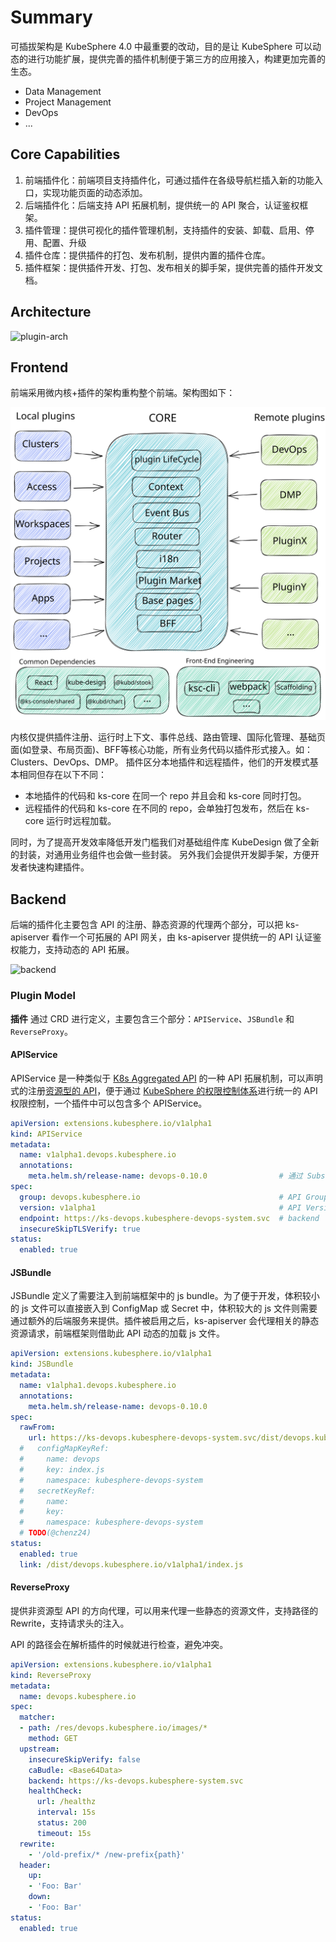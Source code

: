 # Summary

可插拔架构是 KubeSphere 4.0 中最重要的改动，目的是让 KubeSphere 可以动态的进行功能扩展，提供完善的插件机制便于第三方的应用接入，构建更加完善的生态。

- Data Management
- Project Management
- DevOps
- ...

## Core Capabilities

1. 前端插件化：前端项目支持插件化，可通过插件在各级导航栏插入新的功能入口，实现功能页面的动态添加。
2. 后端插件化：后端支持 API 拓展机制，提供统一的 API 聚合，认证鉴权框架。
3. 插件管理：提供可视化的插件管理机制，支持插件的安装、卸载、启用、停用、配置、升级
4. 插件仓库：提供插件的打包、发布机制，提供内置的插件仓库。
5. 插件框架：提供插件开发、打包、发布相关的脚手架，提供完善的插件开发文档。

## Architecture

![plugin-arch](../images/pluggable-arch.png)

## Frontend

前端采用微内核+插件的架构重构整个前端。架构图如下：

![frontend framework](../images/frontend-framework.svg)

内核仅提供插件注册、运行时上下文、事件总线、路由管理、国际化管理、基础页面(如登录、布局页面)、BFF等核心功能，所有业务代码以插件形式接入。如：Clusters、DevOps、DMP。
插件区分本地插件和远程插件，他们的开发模式基本相同但存在以下不同：
- 本地插件的代码和 ks-core 在同一个 repo 并且会和 ks-core 同时打包。
- 远程插件的代码和 ks-core 在不同的 repo，会单独打包发布，然后在 ks-core 运行时远程加载。

同时，为了提高开发效率降低开发门槛我们对基础组件库 KubeDesign 做了全新的封装，对通用业务组件也会做一些封装。
另外我们会提供开发脚手架，方便开发者快速构建插件。



## Backend

后端的插件化主要包含 API 的注册、静态资源的代理两个部分，可以把 ks-apiserver 看作一个可拓展的 API 网关，由 ks-apiserver 提供统一的 API 认证鉴权能力，支持动态的 API 拓展。

![backend](../images/backend.svg)

### Plugin Model

**插件** 通过 CRD 进行定义，主要包含三个部分：`APIService`、`JSBundle` 和 `ReverseProxy`。

#### APIService

APIService 是一种类似于 [K8s Aggregated API](https://kubernetes.io/docs/concepts/extend-kubernetes/api-extension/apiserver-aggregation/) 的一种 API 拓展机制，可以声明式的注册[资源型的 API](https://kubernetes.io/zh/docs/reference/using-api/api-concepts/)，便于通过 [KubeSphere 的权限控制体系](#TODO)进行统一的 API 权限控制，一个插件中可以包含多个 APIService。

```yaml
apiVersion: extensions.kubesphere.io/v1alpha1
kind: APIService
metadata:
  name: v1alpha1.devops.kubesphere.io
  annotations:
    meta.helm.sh/release-name: devops-0.10.0                # 通过 Subscription 订阅插件之后，插件 chart 中包含的 APIService 通过 helm 创建出来
spec:
  group: devops.kubesphere.io                               # API Group
  version: v1alpha1                                         # API Version
  endpoint: https://ks-devops.kubesphere-devops-system.svc  # backend
  insecureSkipTLSVerify: true
status:
  enabled: true
```

#### JSBundle

JSBundle 定义了需要注入到前端框架中的 js bundle。为了便于开发，体积较小的 js 文件可以直接嵌入到 ConfigMap 或 Secret 中，体积较大的 js 文件则需要通过额外的后端服务来提供。插件被启用之后，ks-apiserver 会代理相关的静态资源请求，前端框架则借助此 API 动态的加载 js 文件。

```yaml
apiVersion: extensions.kubesphere.io/v1alpha1
kind: JSBundle
metadata:
  name: v1alpha1.devops.kubesphere.io
  annotations:
    meta.helm.sh/release-name: devops-0.10.0  
spec:
  rawFrom:
    url: https://ks-devops.kubesphere-devops-system.svc/dist/devops.kubesphere.io/v1alpha1/index.js
  #   configMapKeyRef:
  #     name: devops
  #     key: index.js
  #     namespace: kubesphere-devops-system
  #   secretKeyRef:
  #     name: 
  #     key: 
  #     namespace: kubesphere-devops-system
  # TODO(@chenz24)
status:
  enabled: true
  link: /dist/devops.kubesphere.io/v1alpha1/index.js
```

#### ReverseProxy

提供非资源型 API 的方向代理，可以用来代理一些静态的资源文件，支持路径的 Rewrite，支持请求头的注入。

API 的路径会在解析插件的时候就进行检查，避免冲突。

```yaml
apiVersion: extensions.kubesphere.io/v1alpha1
kind: ReverseProxy
metadata:
  name: devops.kubesphere.io
spec:
  matcher:
  - path: /res/devops.kubesphere.io/images/*
    method: GET
  upstream:
    insecureSkipVerify: false
    caBudle: <Base64Data>
    backend: https://ks-devops.kubesphere-system.svc
    healthCheck:
      url: /healthz
      interval: 15s
      status: 200
      timeout: 15s
  rewrite:
    - '/old-prefix/* /new-prefix{path}'
  header:
    up:
    - 'Foo: Bar'
    down:
    - 'Foo: Bar'
status:
  enabled: true
```
